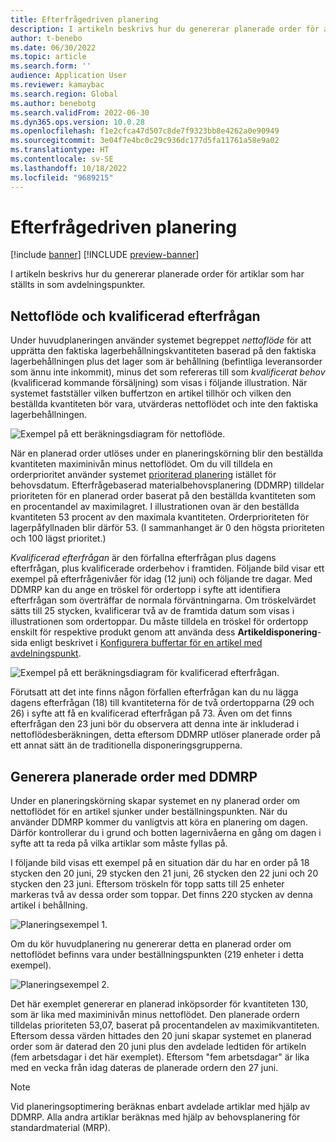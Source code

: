 ```yaml
---
title: Efterfrågedriven planering
description: I artikeln beskrivs hur du genererar planerade order för artiklar som har ställts in som avdelningspunkter.
author: t-benebo
ms.date: 06/30/2022
ms.topic: article
ms.search.form: ''
audience: Application User
ms.reviewer: kamaybac
ms.search.region: Global
ms.author: benebotg
ms.search.validFrom: 2022-06-30
ms.dyn365.ops.version: 10.0.28
ms.openlocfilehash: f1e2cfca47d507c8de7f9323bb8e4262a0e90949
ms.sourcegitcommit: 3e04f7e4bc0c29c936dc177d5fa11761a58e9a02
ms.translationtype: HT
ms.contentlocale: sv-SE
ms.lasthandoff: 10/18/2022
ms.locfileid: "9689215"
---
```

# <a name="demand-driven-planning"></a>Efterfrågedriven planering

[!include [banner](../../includes/banner.md)]
[!INCLUDE [preview-banner](../../includes/preview-banner.md)]
<!-- KFM: Preview until further notice -->

I artikeln beskrivs hur du genererar planerade order för artiklar som har ställts in som avdelningspunkter.

## <a name="net-flow-and-qualified-demand"></a>Nettoflöde och kvalificerad efterfrågan

Under huvudplaneringen använder systemet begreppet *nettoflöde* för att upprätta den faktiska lagerbehållningskvantiteten baserad på den faktiska lagerbehållningen plus det lager som är behållning (befintliga leveransorder som ännu inte inkommit), minus det som refereras till som *kvalificerat behov* (kvalificerad kommande försäljning) som visas i följande illustration. När systemet fastställer vilken buffertzon en artikel tillhör och vilken den beställda kvantiteten bör vara, utvärderas nettoflödet och inte den faktiska lagerbehållningen.

![Exempel på ett beräkningsdiagram för nettoflöde.](media/ddmrp-net-flow-example.png "Exempel på ett beräkningsdiagram för nettoflöde")

När en planerad order utlöses under en planeringskörning blir den beställda kvantiteten maximinivån minus nettoflödet. Om du vill tilldela en orderprioritet använder systemet [prioriterad planering](priority-based-planning.md) istället för behovsdatum. Efterfrågebaserad materialbehovsplanering (DDMRP) tilldelar prioriteten för en planerad order baserat på den beställda kvantiteten som en procentandel av maximilagret. I illustrationen ovan är den beställda kvantiteten 53 procent av den maximala kvantiteten. Orderprioriteten för lagerpåfyllnaden blir därför 53. (I sammanhanget är 0 den högsta prioriteten och 100 lägst prioritet.)

*Kvalificerad efterfrågan* är den förfallna efterfrågan plus dagens efterfrågan, plus kvalificerade orderbehov i framtiden. Följande bild visar ett exempel på efterfrågenivåer för idag (12 juni) och följande tre dagar. Med DDMRP kan du ange en tröskel för ordertopp i syfte att identifiera efterfrågan som överträffar de normala förväntningarna. Om tröskelvärdet sätts till 25 stycken, kvalificerar två av de framtida datum som visas i illustrationen som ordertoppar. Du måste tilldela en tröskel för ordertopp enskilt för respektive produkt genom att använda dess **Artikeldisponering**-sida enligt beskrivet i [Konfigurera buffertar för en artikel med avdelningspunkt](ddmrp-buffer-profile-and-levels.md#set-up-buffers).

![Exempel på ett beräkningsdiagram för kvalificerad efterfrågan.](media/ddmrp-net-qualified-demand-example.png "Exempel på ett beräkningsdiagram för kvalificerad efterfrågan")

Förutsatt att det inte finns någon förfallen efterfrågan kan du nu lägga dagens efterfrågan (18) till kvantiteterna för de två ordertopparna (29 och 26) i syfte att få en kvalificerad efterfrågan på 73. Även om det finns efterfrågan den 23 juni bör du observera att denna inte är inkluderad i nettoflödesberäkningen, detta eftersom DDMRP utlöser planerade order på ett annat sätt än de traditionella disponeringsgrupperna.

## <a name="generating-planned-orders-with-ddmrp"></a>Generera planerade order med DDMRP

Under en planeringskörning skapar systemet en ny planerad order om nettoflödet för en artikel sjunker under beställningspunkten. När du använder DDMRP kommer du vanligtvis att köra en planering om dagen. Därför kontrollerar du i grund och botten lagernivåerna en gång om dagen i syfte att ta reda på vilka artiklar som måste fyllas på.

I följande bild visas ett exempel på en situation där du har en order på 18 stycken den 20 juni, 29 stycken den 21 juni, 26 stycken den 22 juni och 20 stycken den 23 juni. Eftersom tröskeln för topp satts till 25 enheter markeras två av dessa order som toppar. Det finns 220 stycken av denna artikel i behållning.

![Planeringsexempel 1.](media/ddmrp-planning-example-1.png "Planeringsexempel 1")

Om du kör huvudplanering nu genererar detta en planerad order om nettoflödet befinns vara under beställningspunkten (219 enheter i detta exempel).

![Planeringsexempel 2.](media/ddmrp-planning-example-2.png "Planeringsexempel 2")

Det här exemplet genererar en planerad inköpsorder för kvantiteten 130, som är lika med maximinivån minus nettoflödet. Den planerade ordern tilldelas prioriteten 53,07, baserat på procentandelen av maximikvantiteten. Eftersom dessa värden hittades den 20 juni skapar systemet en planerad order som är daterad den 20 juni plus den avdelade ledtiden för artikeln (fem arbetsdagar i det här exemplet). Eftersom "fem arbetsdagar" är lika med en vecka från idag dateras de planerade ordern den 27 juni.

> [!NOTE]
> Vid planeringsoptimering beräknas enbart avdelade artiklar med hjälp av DDMRP. Alla andra artiklar beräknas med hjälp av behovsplanering för standardmaterial (MRP).
